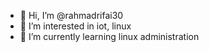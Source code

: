 - 👋 Hi, I’m @rahmadrifai30
- 👀 I’m interested in iot, linux
- 🌱 I’m currently learning linux administration

<!---
rahmadrifai30/rahmadrifai30 is a ✨ special ✨ repository because its `README.md` (this file) appears on your GitHub profile.
You can click the Preview link to take a look at your changes.
--->
